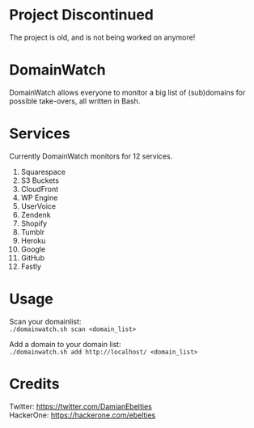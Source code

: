 # Project Discontinued
The project is old, and is not being worked on anymore!

# DomainWatch
DomainWatch allows everyone to monitor a big list of (sub)domains for possible take-overs, all written in Bash.

# Services
Currently DomainWatch monitors for 12 services.
1. Squarespace
1. S3 Buckets
1. CloudFront
1. WP Engine
1. UserVoice
1. Zendenk
1. Shopify
1. Tumblr
1. Heroku
1. Google
1. GitHub
1. Fastly

# Usage
Scan your domainlist:  
`./domainwatch.sh scan <domain_list>`

Add a domain to your domain list:  
`./domainwatch.sh add http://localhost/ <domain_list>`

# Credits
Twitter:  https://twitter.com/DamianEbelties  
HackerOne:  https://hackerone.com/ebelties
